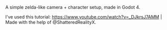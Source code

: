 A simple zelda-like camera + character setup, made in Godot 4.

I've used this tutorial: https://www.youtube.com/watch?v=_DJkrsJ7AMM |
Made with the help of @ShatteredRealityX.
